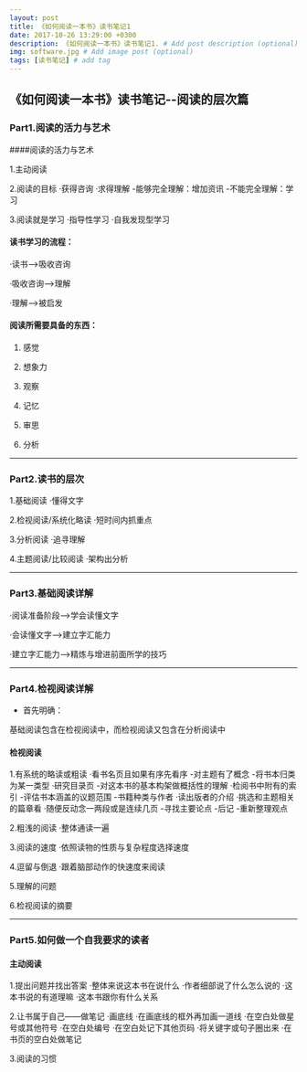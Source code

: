 ```yaml
---
layout: post
title: 《如何阅读一本书》读书笔记1
date: 2017-10-26 13:29:00 +0300
description: 《如何阅读一本书》读书笔记1. # Add post description (optional)
img: software.jpg # Add image post (optional)
tags: [读书笔记] # add tag
---
```

## 《如何阅读一本书》读书笔记--阅读的层次篇




### Part1.阅读的活力与艺术


####阅读的活力与艺术


1.主动阅读

2.阅读的目标
  ·获得咨询
  ·求得理解
   -能够完全理解：增加资讯
   -不能完全理解：学习

3.阅读就是学习
  ·指导性学习
  ·自我发现型学习
   



#### 读书学习的流程：



·读书-->吸收咨询

·吸收咨询-->理解

·理解-->被启发




#### 阅读所需要具备的东西：
1. 感觉

2. 想象力

3. 观察

4. 记忆

5. 审思

6. 分析






---
### Part2.读书的层次



1.基础阅读
  ·懂得文字
  
2.检视阅读/系统化略读
  ·短时间内抓重点
  
3.分析阅读
  ·追寻理解
  
4.主题阅读/比较阅读
  ·架构出分析


---
### Part3.基础阅读详解


·阅读准备阶段-->学会读懂文字

·会读懂文字-->建立字汇能力

·建立字汇能力-->精炼与增进前面所学的技巧


---
### Part4.检视阅读详解

- 首先明确：

基础阅读包含在检视阅读中，而检视阅读又包含在分析阅读中




#### 检视阅读

1.有系统的略读或粗读
  ·看书名页且如果有序先看序
   -对主题有了概念
   -将书本归类为某一类型
  ·研究目录页
   -对这本书的基本构架做概括性的理解
  ·检阅书中附有的索引
   -评估书本涵盖的议题范围
   -书籍种类与作者
  ·读出版者的介绍
  ·挑选和主题相关的篇章看
  ·随便反动念一两段或是连续几页
   -寻找主要论点
   -后记
   -重新整理观点

2.粗浅的阅读
  ·整体通读一遍

3.阅读的速度
  ·依照读物的性质与复杂程度选择速度

4.逗留与倒退
  ·跟着脑部动作的快速度来阅读

5.理解的问题

6.检视阅读的摘要






---
### Part5.如何做一个自我要求的读者


#### 主动阅读

1.提出问题并找出答案
  ·整体来说这本书在说什么
  ·作者细部说了什么怎么说的
  ·这本书说的有道理嘛
  ·这本书跟你有什么关系

2.让书属于自己——做笔记
  ·画底线
  ·在画底线的框外再加画一道线
  ·在空白处做星号或其他符号
  ·在空白处编号
  ·在空白处记下其他页码
  ·将关键字或句子圈出来
  ·在书页的空白处做笔记
  
3.阅读的习惯








